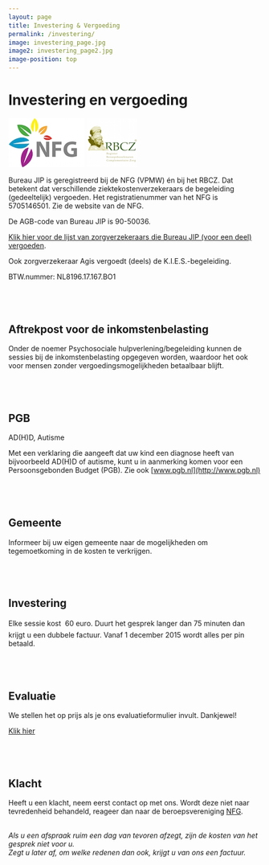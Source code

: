 ```yaml
---
layout: page
title: Investering & Vergoeding
permalink: /investering/
image: investering_page.jpg
image2: investering_page2.jpg
image-position: top
---
```


# Investering en vergoeding

![Logo NFG](/uploads/versions/logo-nfg---x----152-98x---.jpg) ![](/uploads/versions/logo-rbcz-old---x----100-97x---.png) &nbsp;

Bureau JIP is geregistreerd bij de NFG (VPMW) &eacute;n bij het RBCZ. Dat betekent dat verschillende ziektekostenverzekeraars de begeleiding (gedeeltelijk) vergoeden. Het registratienummer van het NFG is 5705146501. Zie de website van de NFG.

De AGB-code van Bureau JIP is 90-50036.

[Klik hier voor de lijst van zorgverzekeraars die Bureau JIP (voor een deel) vergoeden](https://www.de-nfg.nl/images/20150504%20NFG%20-%20overzicht%20verzekeraars.pdf).

Ook zorgverzekeraar Agis vergoedt (deels) de K.I.E.S.-begeleiding.

BTW.nummer: NL8196.17.167.BO1

## &nbsp;

## Aftrekpost voor de inkomstenbelasting

Onder de noemer Psychosociale hulpverlening/begeleiding kunnen de sessies bij de inkomstenbelasting opgegeven worden, waardoor het ook voor mensen zonder vergoedingsmogelijkheden betaalbaar blijft.

## &nbsp;

## PGB

AD(H)D, Autisme

Met een verklaring die aangeeft dat uw kind een diagnose heeft van bijvoorbeeld AD(H)D of autisme, kunt u in aanmerking komen voor een Persoonsgebonden Budget (PGB). Zie ook [www.pgb.nl](http://www.pgb.nl)

## &nbsp;

## Gemeente

Informeer bij uw eigen gemeente naar de mogelijkheden om tegemoetkoming in de kosten te verkrijgen.

## &nbsp;

## Investering

Elke sessie kost  60 euro. Duurt het gesprek langer dan 75 minuten dan krijgt u een dubbele factuur. Vanaf 1 december 2015 wordt alles per pin betaald.

## &nbsp;

## Evaluatie

We stellen het op prijs als je ons evaluatieformulier invult. Dankjewel!&nbsp;

[Klik hier](https://docs.google.com/spreadsheet/viewform?hl=en_US&amp;pli=1&amp;formkey=dEpFLUpLdzQ2MDBtUTJjMzJYdjJZNXc6MQ#gid=0)

## &nbsp;

## Klacht

Heeft u een klacht, neem eerst contact op met ons. Wordt deze niet naar tevredenheid behandeld, reageer dan naar de beroepsvereniging [NFG](/assets/downloads/klachtenbrochure_nfg_web.pdf).

<address>&nbsp;</address>

<address>Als u een afspraak ruim een dag van tevoren afzegt, zijn de kosten van het gesprek niet voor u.</address>

<address>Zegt u later af, om welke redenen dan ook, krijgt u van ons een factuur.</address>